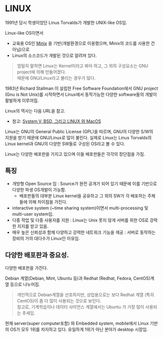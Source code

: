 # LINUX

1991년 당시 학생이었던 Linus Torvalds가 개발한 UNIX-like OS임. 

Linux-like OS이면서 

* 교육용 OS인 [Minix](https://namu.wiki/w/Minix) 을 기반(개발환경으로 이용했으며, Minix의 코드를 사용한 건 아님)으로 
* Linux의 소스코드가 개발된 것으로 알려져 있다.

> 엄밀히 말하면 Linux는 Kernel이라고 봐야 하고, 그 외의 구성요소는 GNU project에 의해 만들어졌다.  
> 때문에 GNU/Linux라고 불리는 경우가 많다.

1983년 Richard Stallman 이 설립한 Free Software Foundation에서 GNU project (Gnu is Not Unix)를 시작하면서 Linux에서 동작가능한 다양한 software들의 개발이 활발하게 이루어짐.

Linux의 역사는 다음 URL을 참고.

* 참고: [System V, BSD, 그리고 LINUX 와 MacOS](http://ds31x.tistory.com/134)

Linux는 GNU의 General Public License (GPL)을 따르며, GNU의 다양한 S/W의 지원을 받기 때문에 GNU/Linux로 많이 불린다. 실제로 Linux는 Linus Torvalds의 Linux kernel과 GNU의 다양한 SW들로 구성된 OS라고 볼 수 있다.

Linux는 다양한 배포판을 가지고 있으며 이들 배포판들은 각각의 장단점을 가짐.

## 특징

* 개방형 Open Source 임 : Source가 완전 공개가 되어 있기 때문에 이를 기반으로 다양한 파생 OS개발이 가능함.
    * 배포판들의 대부분 Linux kernel을 공유하고 그 외의 SW가 각 배포하는 주체들에 의해 차이점을 가진다.
* interactive system (~time sharing system)이면서 multi-processing 및 multi-user system임.
* 다중 작업 및 다중 사용자를 지원 : Linux는 Unix 못지 않게 서버를 위한 OS로 강력한 지지를 받고 있음. 
* 매우 높은 신뢰성과 함께 다양하고 강력한 네트워크 기능을 제공 : 서버로 동작하는 장비의 거의 대다수가 Linux인 이유임.

## 다양한 배포판과 중요성.

다양한 배포판을 가진다.

Debian 계열(Debian, Mint, Ubuntu 등)과 Redhat (Redhat, Fedora, CentOS)계열 등으로 나누어짐.

> 개인적으로 Debian계열을 선호하지만, 상업용으로는 보다 Redhat 계열 (특히 CentOS)이 좀 더 많이 사용되는 것으로 보인다.  
> 참고로, 기계학습이나 데이터 사이언스 계열에서는 Ubuntu 가 가장 많이 사용되는 추세임.

현재 server(super computer포함) 와 Embedded system, mobile에서 Linux 기반의 OS가 모두 1위를 차지하고 있다. 유일하게 1위가 아닌 분야가 desktop 시장임.